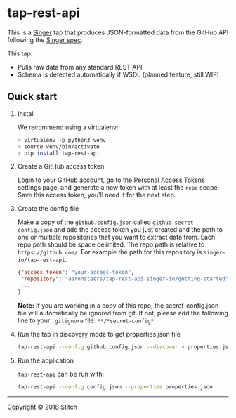 # tap-rest-api

This is a [Singer](https://singer.io) tap that produces JSON-formatted
data from the GitHub API following the [Singer
spec](https://github.com/singer-io/getting-started/blob/master/SPEC.md).

This tap:

- Pulls raw data from any standard REST API
- Schema is detected automatically if WSDL (planned feature, still WIP)

## Quick start

1. Install

   We recommend using a virtualenv:

   ```bash
   > virtualenv -p python3 venv
   > source venv/bin/activate
   > pip install tap-rest-api
   ```

2. Create a GitHub access token

   Login to your GitHub account, go to the
   [Personal Access Tokens](https://github.com/settings/tokens) settings
   page, and generate a new token with at least the `repo` scope. Save this
   access token, you'll need it for the next step.

3. Create the config file

   Make a copy of the `github.config.json` called `github.secret-config.json` and add the access token you just created
   and the path to one or multiple repositories that you want to extract data from. Each repo path should be space delimited. The repo path is relative to
   `https://github.com/`. For example the path for this repository is
   `singer-io/tap-rest-api`.

   ```json
   {"access_token": "your-access-token",
    "repository": "aaronsteers/tap-rest-api singer-io/getting-started"
    ...
   }
   ```

   **Note:** If you are working in a copy of this repo, the secret-config.json file will automatically be ignored from git. If not, please add the following line to your `.gitignore` file: `**/*secret-config*`

4. Run the tap in discovery mode to get properties.json file

   ```bash
   tap-rest-api --config github.config.json --discover > properties.json
   ```

5. Run the application

   `tap-rest-api` can be run with:

   ```bash
   tap-rest-api --config config.json --properties properties.json
   ```

---

Copyright &copy; 2018 Stitch
